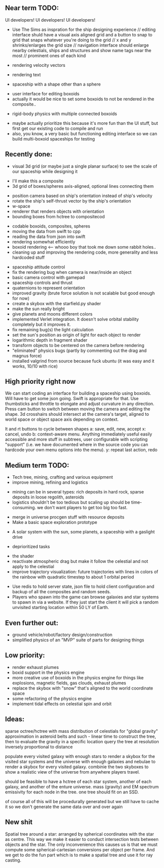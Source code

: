 ## Near term TODO:

UI developers! UI developers! UI developers!

* Use The Sims as inspration for the ship designing experience
// editing interface shuld have a visual axis aligned grid and a button to snap to grid that snaps whatever you're doing to the grid
// x and y shrinks/enlarges the grid size
// navigation interface should enlarge nearby celestials, ships and structures and show name tags near the most
// prominent ones of each kind

* rendering velocity vectors
* rendering text
* spaceship with a shape other than a sphere
 - user interface for editing boxoids
 - actually it would be nice to set some boxoids to not be rendered in the composite..
* rigid-body physics with multiple connected boxoids
 - maybe actually prioritize this because it's more fun than the UI stuff, but first get our existing code to compile and run
 - also, you know, a very basic but functioning editing interface so we can build multi-boxoid spaceships for testing

## Recently done:

* visual 3d grid (or maybe just a single planar surface) to see the scale of our spaceship while designing it
 - I'll make this a composite
 - 3d grid of boxes/spheres axis-aligned, optional lines connecting them
* position camera based on ship's orientation instead of ship's velocity
* rotate the ship's self-thrust vector by the ship's orientation
* w-space
* renderer that renders objects with orientation
* bounding boxes from hctree to compositecod
 - codable boxoids, composites, spheres
 - moving the data from swift to cpp
 - reading the data from json into swift
 - rendering somewhat efficiently
 - boxoid rendering <-- whooo boy that took me down some rabbit holes..
 - cleaning up and improving the rendering code, more generality and less hardcoded stuff
* spaceship attitude control
* fix the rendering bug when camera is near/inside an object
* basic camera control with gamepad
* spaceship controls and thrust
* quaternions to represent orientation
* improved gravity (brute force solution is not scalable but good enough for now)
* create a skybox with the starfield.py shader
* make the sun really bright
* give planets and moons different colors
* implemented Verlet integration. It doesn't solve orbital stability completely but it improves it.
* fix remaining bug(s) the light calculation
* set the sun's position as origin of light for each object to render
* logarithmic depth in fragment shader
* transform objects to be centered on the camera before rendering
* "eliminated" physics bugs (partly by commenting out the drag and magnus force)
* installed valgrind from source because fuck ubuntu (it was easy and it works, 10/10 with rice)

## High priority right now

We can start coding an interface for building a spaceship using boxoids. Will have to get some json going. Swift is appropriate for that.
Use thumbsticks and throttle to elongate and adjust curvature in any direction.
Press cam button to switch between moving the camera and editing the shape.
3d crosshairs should intersect at the camera's target, aligned to world space or object space axis depending on context.

lt and rt buttons to cycle between shapes
a: save, edit, new, accept
x: cancel, undo
b: context-aware menu. Anything immediately useful easily accessible and more stuff in subtrees, user configurable with scripting "support" (i.e. we have documented where in the source code you can hardcode your own menu options into the menu).
y: repeat last action, redo


## Medium term TODO:

* Tech tree, mining, crafting and various equipment
* improve mining, refining and logistics
 - mining can be in several types: rich deposits in hard rock, sparse deposits in loose regolith, asteroids
 - logistics shouldn't be too tedious but scaling up should be time-consuming. we don't want players to get too big too fast.
* merge in universe procgen stuff with resource deposits
* Make a basic space exploration prototype
 - A solar system with the sun, some planets, a spaceship with a gaslight drive
* deprioritized tasks
 - the shader
 - reactivate atmospheric drag but make it follow the celestial and not apply to the celestial
 - improve trajectory visualization: future trajectories with lines in colors of the rainbow with quadratic timestep to about 1 orbital period
* Use redis to hold server state, json file to hold client configuration and backup of all the composites and random seeds.
* Players who spawn into the game can browse galaxies and star systems to spawn in via a website. If they just start
the client it will pick a random unvisited starting location within 50 LY of Earth.


## Even further out:

* ground vehicle/robot/factory design/construction
* simplified physics of an "MVP" suite of parts for designing things


## Low priority:

* render exhaust plumes
* boxid support in the physics engine
* more creative use of boxoids in the physics engine for things like explosions, magnetic fields, gas clouds, exhaust plumes
* replace the skybox with "snow" that's aligned to the world coordinate space
* some refactoring of the physics engine
* implement tidal effects on celestial spin and orbit


## Ideas:

sparse octree/hctree with mass distribution of celestials for "global gravity" approximation in asteroid belts and such - linear time to construct the tree, then to evaluate the gravity in a specific location query the tree at resolution inversely proportional to distance

populate every visited galaxy with enough stars to render a skybox for the visited star systems and the universe with enough galaxies and nebulae to render a skybox for every visited galaxy. combinie the two skyboxes to show a realistic view of the universe from anywhere players travel.

should be feasible to have a hctree of each star system, another of each galaxy, and another of the enture universe. mass (gravity) and EM spectrum emissivity for each node in the tree. one tree should fit on an SSD.

of course all of this will be procedurally generated but we still have to cache it so we don't generate the same data over and over again

## New shit

Spatial tree around a star: arranged by spherical coordinates with the star as centre. This way we make it easier to conduct intersection tests between objects and the star. The only inconvenience this causes us is that we must compute some spherical-cartesian conversions per object per frame. And we get to do the fun part which is to make a spatial tree and use it for ray casting.

